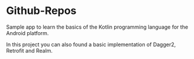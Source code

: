 # Github-Repos
Sample app to learn the basics of the Kotlin programming language for the Android platform.

In this project you can also found a basic implementation of Dagger2, Retrofit and Realm.
